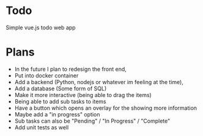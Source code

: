 # Todo
Simple vue.js todo web app

# Plans
- In the future I plan to redesign the front end,
- Put into docker container
- Add a backend (Python, nodejs or whatever im feeling at the time),
- Add a database (Some form of SQL)
- Make it more interactive (being able to drag the items)
- Being able to add sub tasks to items 
- Have a button which opens an overlay for the showing more information
- Maybe add a "in progress" option 
- Sub tasks can also be "Pending" / "In Progress" / "Complete"
- Add unit tests as well
